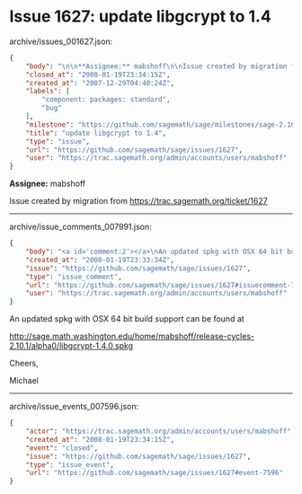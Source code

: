 # Issue 1627: update libgcrypt to 1.4

archive/issues_001627.json:
```json
{
    "body": "\n\n**Assignee:** mabshoff\n\nIssue created by migration from https://trac.sagemath.org/ticket/1627\n\n",
    "closed_at": "2008-01-19T23:34:15Z",
    "created_at": "2007-12-29T04:40:24Z",
    "labels": [
        "component: packages: standard",
        "bug"
    ],
    "milestone": "https://github.com/sagemath/sage/milestones/sage-2.10.1",
    "title": "update libgcrypt to 1.4",
    "type": "issue",
    "url": "https://github.com/sagemath/sage/issues/1627",
    "user": "https://trac.sagemath.org/admin/accounts/users/mabshoff"
}
```


**Assignee:** mabshoff

Issue created by migration from https://trac.sagemath.org/ticket/1627





---

archive/issue_comments_007991.json:
```json
{
    "body": "<a id='comment:2'></a>\nAn updated spkg with OSX 64 bit build support can be found at\n\nhttp://sage.math.washington.edu/home/mabshoff/release-cycles-2.10.1/alpha0/libgcrypt-1.4.0.spkg\n\nCheers,\n\nMichael",
    "created_at": "2008-01-19T23:33:34Z",
    "issue": "https://github.com/sagemath/sage/issues/1627",
    "type": "issue_comment",
    "url": "https://github.com/sagemath/sage/issues/1627#issuecomment-7991",
    "user": "https://trac.sagemath.org/admin/accounts/users/mabshoff"
}
```

<a id='comment:2'></a>
An updated spkg with OSX 64 bit build support can be found at

http://sage.math.washington.edu/home/mabshoff/release-cycles-2.10.1/alpha0/libgcrypt-1.4.0.spkg

Cheers,

Michael



---

archive/issue_events_007596.json:
```json
{
    "actor": "https://trac.sagemath.org/admin/accounts/users/mabshoff",
    "created_at": "2008-01-19T23:34:15Z",
    "event": "closed",
    "issue": "https://github.com/sagemath/sage/issues/1627",
    "type": "issue_event",
    "url": "https://github.com/sagemath/sage/issues/1627#event-7596"
}
```
